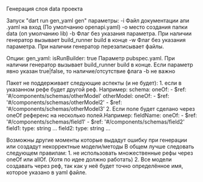 Генерация слоя data проекта


Запуск "dart run gen_yaml gen"
параметры:
    -i Файл документации апи .yaml на вход (По умолчанию openapi.yaml)
    -o место создания папки data (оп умолчанию lib)
    -b Флаг без указания параметра. При наличии генератор вызывает build_runner build в конце
    -w Флаг без указания параметра. При наличии генератор перезаписывает файлы.

Опции:
    gen_yaml:
        isRunBuilder: true
    Параметр pubspec.yaml. При наличии генератор вызывает build_runner build в конце.
Если параметр явно указан true|false, то наличие/отсутствие флага -b не важно


Пакет не поддерживает следующие аспекты (и не будет):
    1. если в указанном рефе будет другой реф. Например:
        schema:
            oneOf:
                - $ref: '#/components/schemas/otherModel'
        otherModel:
            oneOf:
                - $ref: '#/components/schemas/otherModel2'
                - $ref: '#/components/schemas/otherModel3'
    2. Если поле будет сделано через oneOf референс на несколько полей.Например:
        fieldName:
            oneOf:
                - $ref: '#/components/schemas/field1'
                - $ref: '#/components/schemas/field2'
        field1:
            type: string
            ...
        field2:
            type: string
            ...

Возможны другие моменты которые выдадут ошибку при генерации или создадут некорректные модели/методы
В общем лучше следовать следующем правилам:
    1. не использовать множественные рефы через oneOf или allOf. (Хотя по идее должно работать)
    2. Все модели создавать через реф, так как у неё будет точно определённое имя, которое указано в
yaml файле.
